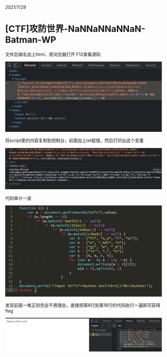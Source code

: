 *2021/7/29*

# [CTF]攻防世界-NaNNaNNaNNaN-Batman-WP

文件后缀名加上html，用浏览器打开
F12查看源码

![此图片的alt属性为空；文件名为image.png]([CTF]攻防世界-NaNNaNNaNNaN-Batman-WP.assets/image.png)

将script里的内容复制到控制台，前面加上let赋值，然后打印出这个变量

![此图片的alt属性为空；文件名为image-1.png]([CTF]攻防世界-NaNNaNNaNNaN-Batman-WP.assets/image-1.png)

代码审计一波

![此图片的alt属性为空；文件名为image-2.png]([CTF]攻防世界-NaNNaNNaNNaN-Batman-WP.assets/image-2.png)

发现前面一堆正则完全不用理会，直接把第8行到第16行的代码执行一遍即可获得flag

![此图片的alt属性为空；文件名为image-3.png]([CTF]攻防世界-NaNNaNNaNNaN-Batman-WP.assets/image-3.png)

